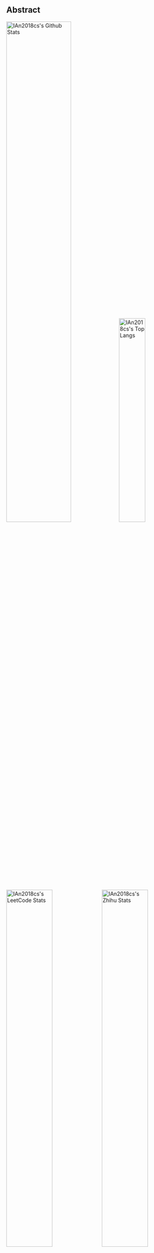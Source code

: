 ## Abstract
<p>
  <img src="https://github-readme-stats-pi-seven-94.vercel.app/api?username=IAn2018cs&show_icons=true&hide_border=true" alt="IAn2018cs's Github Stats" width="58%" />
  <img src="https://github-readme-stats-pi-seven-94.vercel.app/api/top-langs/?username=IAn2018cs&layout=compact&hide_border=true&langs_count=10" alt="IAn2018cs's Top Langs" width="37%" /> 
</p>

<p>
  <img src="https://stats-cards-psi.vercel.app/api/leetcode/?username=ian2018&cn=true&theme=light" alt="IAn2018cs's LeetCode Stats" width="49%" />
  <img src="https://stats-cards-psi.vercel.app/api/juejin/?id=2119514147534382&theme=light" alt="IAn2018cs's Zhihu Stats" width="49%" /> 
</p>

![skills](https://skillicons.dev/icons?i=kotlin,java,py,swift,md,git,linux,androidstudio,xcode)
